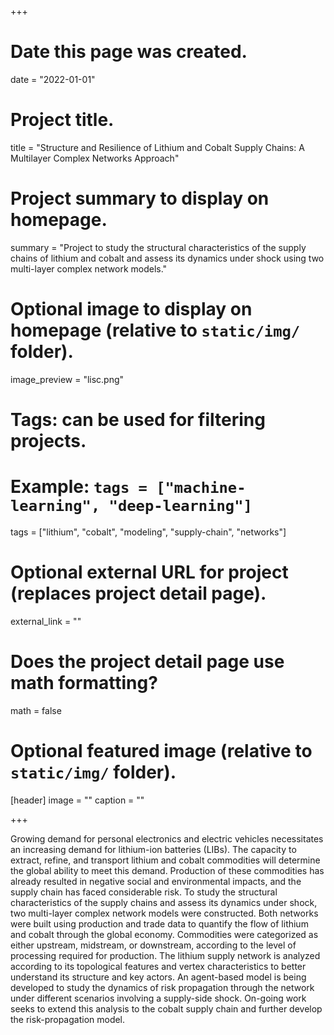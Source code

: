 +++
# Date this page was created.
date = "2022-01-01"

# Project title.
title = "Structure and Resilience of Lithium and Cobalt Supply Chains: A Multilayer Complex Networks Approach"

# Project summary to display on homepage.
summary = "Project to study the structural characteristics of the supply chains of lithium and cobalt and assess its dynamics under shock using two multi-layer complex network models."

# Optional image to display on homepage (relative to `static/img/` folder).
image_preview = "lisc.png"

# Tags: can be used for filtering projects.
# Example: `tags = ["machine-learning", "deep-learning"]`
tags = ["lithium", "cobalt", "modeling", "supply-chain", "networks"]

# Optional external URL for project (replaces project detail page).
external_link = ""

# Does the project detail page use math formatting?
math = false

# Optional featured image (relative to `static/img/` folder).
[header]
image = ""
caption = ""

+++

Growing demand for personal electronics and electric vehicles necessitates an increasing demand for lithium-ion batteries (LIBs). The capacity to extract, refine, and transport lithium and cobalt commodities will determine the global ability to meet this demand. Production of these commodities has already resulted in negative social and environmental impacts, and the supply chain has faced considerable risk. To study the structural characteristics of the supply chains and assess its dynamics under shock, two multi-layer complex network models were constructed. Both networks were built using production and trade data to quantify the flow of lithium and cobalt through the global economy. Commodities were categorized as either upstream, midstream, or downstream, according to the level of processing required for production. The lithium supply network is analyzed according to its topological features and vertex characteristics to better understand its structure and key actors. An agent-based model is being developed to study the dynamics of risk propagation through the network under different scenarios involving a supply-side shock. On-going work seeks to extend this analysis to the cobalt supply chain and further develop the risk-propagation model. 

 
